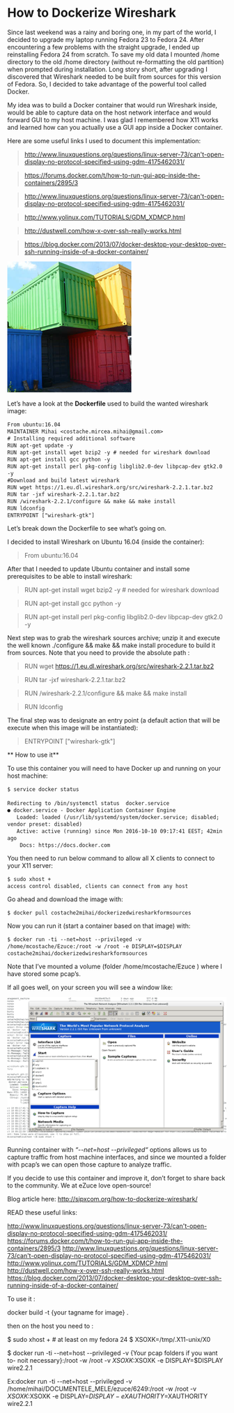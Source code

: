 # **How to Dockerize Wireshark**

Since last weekend was a rainy and boring one, in my part of the world, I decided to upgrade my laptop running Fedora 23 to Fedora 24. After encountering a few problems with the straight upgrade, I ended up reinstalling Fedora 24 from scratch. To save my old data I mounted /home directory to the old /home directory (without re-formatting the old partition) when prompted during installation. Long story short, after upgrading I discovered that Wireshark needed to be built from sources for this version of Fedora. So, I decided to take advantage of the powerful tool called Docker.

My idea was to build a Docker container that would run Wireshark inside, would be able to capture data on the host network interface and would forward GUI to my host machine. I was glad I remembered how X11 works and learned how can you actually use a GUI app inside a Docker container.

Here are some useful links I used to document this implementation:

>http://www.linuxquestions.org/questions/linux-server-73/can't-open-display-no-protocol-specified-using-gdm-4175462031/

>https://forums.docker.com/t/how-to-run-gui-app-inside-the-containers/2895/3

>http://www.linuxquestions.org/questions/linux-server-73/can't-open-display-no-protocol-specified-using-gdm-4175462031/

>http://www.yolinux.com/TUTORIALS/GDM_XDMCP.html

>http://dustwell.com/how-x-over-ssh-really-works.html

>https://blog.docker.com/2013/07/docker-desktop-your-desktop-over-ssh-running-inside-of-a-docker-container/

![Containers](./images/1.png)

Let’s have a look at the **Dockerfile** used to build the wanted wireshark image:

```
From ubuntu:16.04
MAINTAINER Mihai <costache.mircea.mihai@gmail.com>
# Installing required additional software
RUN apt-get update -y
RUN apt-get install wget bzip2 -y # needed for wireshark download
RUN apt-get install gcc python -y
RUN apt-get install perl pkg-config libglib2.0-dev libpcap-dev gtk2.0 -y
#Download and build latest wireshark
RUN wget https://1.eu.dl.wireshark.org/src/wireshark-2.2.1.tar.bz2
RUN tar -jxf wireshark-2.2.1.tar.bz2
RUN /wireshark-2.2.1/configure && make && make install
RUN ldconfig
ENTRYPOINT ["wireshark-gtk"]
```
Let’s break down the Dockerfile to see what’s going on.


I decided to install Wireshark on Ubuntu 16.04 (inside the container):

>From ubuntu:16.04

After that I needed to update Ubuntu container and install some prerequisites to be able to install wireshark:

>RUN apt-get install wget bzip2 -y # needed for wireshark download

>RUN apt-get install gcc python -y

>RUN apt-get install perl pkg-config libglib2.0-dev libpcap-dev gtk2.0 -y

Next step was to grab the wireshark sources archive; unzip it and execute the well known ./configure && make && make install procedure to build it from sources. Note that you need to provide the absolute path :

>RUN wget https://1.eu.dl.wireshark.org/src/wireshark-2.2.1.tar.bz2

>RUN tar -jxf wireshark-2.2.1.tar.bz2

>RUN /wireshark-2.2.1/configure && make && make install

>RUN ldconfig


The final step was to designate an entry point (a default action that will be execute when this image will be instantiated):

>ENTRYPOINT ["wireshark-gtk"]

** How to use it**

To use this container you will need to have Docker up and running on your host machine:

```
$ service docker status

Redirecting to /bin/systemctl status  docker.service
● docker.service - Docker Application Container Engine
   Loaded: loaded (/usr/lib/systemd/system/docker.service; disabled; vendor preset: disabled)
   Active: active (running) since Mon 2016-10-10 09:17:41 EEST; 42min ago
 	Docs: https://docs.docker.com
```

You then need to run below command to allow all X clients to connect to your X11 server:

```
$ sudo xhost +
access control disabled, clients can connect from any host
```

Go ahead and download the image with:
```
$ docker pull costache2mihai/dockerizedwiresharkformsources
```
Now you can run it (start a container based on that image) with:

```
$ docker run -ti --net=host --privileged -v /home/mcostache/Ezuce:/root -w /root -e DISPLAY=$DISPLAY costache2mihai/dockerizedwiresharkformsources
```

Note that I’ve mounted a volume (folder /home/mcostache/Ezuce ) where I have stored some pcap’s.

If all goes well, on your screen you will see a window like:

![wireshark](./images/2.png)

Running container with *“--net=host --privileged“* options allows us to capture traffic from host machine interfaces, and since we mounted a folder with pcap’s we can open those capture to analyze traffic.


If you decide to use this container and improve it, don’t forget to share back to the community. We at eZuce love open-source!




























Blog article here:
http://sipxcom.org/how-to-dockerize-wireshark/



READ these useful links:

http://www.linuxquestions.org/questions/linux-server-73/can't-open-display-no-protocol-specified-using-gdm-4175462031/
https://forums.docker.com/t/how-to-run-gui-app-inside-the-containers/2895/3
http://www.linuxquestions.org/questions/linux-server-73/can't-open-display-no-protocol-specified-using-gdm-4175462031/
http://www.yolinux.com/TUTORIALS/GDM_XDMCP.html
http://dustwell.com/how-x-over-ssh-really-works.html
https://blog.docker.com/2013/07/docker-desktop-your-desktop-over-ssh-running-inside-of-a-docker-container/


To use it :

docker build -t {your tagname for image} .

then on the host you need to :

$ sudo  xhost +               # at least on my fedora 24
$ XSOXK=/tmp/.X11-unix/X0

$ docker run -ti --net=host --privileged -v {Your pcap folders if you want to- noit necessary}:/root -w /root -v $XSOXK:$XSOXK   -e DISPLAY=$DISPLAY wire2.2.1

Ex:docker run -ti --net=host --privileged -v /home/mihai/DOCUMENTELE_MELE/ezuce/6249:/root -w /root -v $XSOXK:$XSOXK   -e DISPLAY=$DISPLAY -e XAUTHORITY=$XAUTHORITY wire2.2.1
